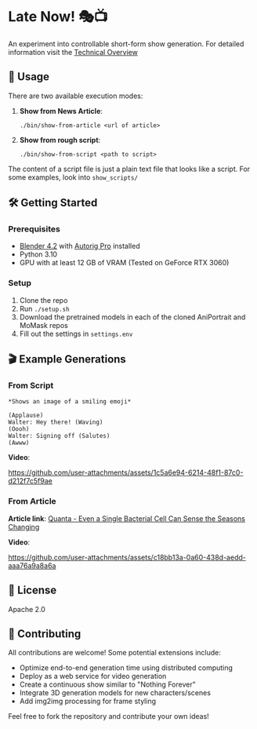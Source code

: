 # Late Now! 🎭📺

An experiment into controllable short-form show generation. For detailed information visit the [Technical Overview](https://michaelgiba.substack.com/p/late-now)

## 🚀 Usage

There are two available execution modes:

1. **Show from News Article**: 
   ```
   ./bin/show-from-article <url of article>
   ```

2. **Show from rough script**:
   ```
   ./bin/show-from-script <path to script>
   ```

The content of a script file is just a plain text file that looks like a script. For some examples, look into `show_scripts/`


## 🛠️ Getting Started

### Prerequisites

- [Blender 4.2](https://www.blender.org/download/releases/4-2/) with [Autorig Pro](https://blendermarket.com/products/auto-rig-pro) installed
- Python 3.10
- GPU with at least 12 GB of VRAM (Tested on GeForce RTX 3060)


### Setup

1. Clone the repo
2. Run `./setup.sh`
3. Download the pretrained models in each of the cloned AniPortrait and MoMask repos
4. Fill out the settings in `settings.env`

## 🎬 Example Generations

### From Script

```
*Shows an image of a smiling emoji*

(Applause)
Walter: Hey there! (Waving)
(Oooh)
Walter: Signing off (Salutes)
(Awww)
```

**Video**: 

https://github.com/user-attachments/assets/1c5a6e94-6214-48f1-87c0-d212f7c5f9ae


### From Article

**Article link**: [Quanta - Even a Single Bacterial Cell Can Sense the Seasons Changing](https://www.quantamagazine.org/even-a-single-bacterial-cell-can-sense-the-seasons-changing-20241011/)

**Video**: 

https://github.com/user-attachments/assets/c18bb13a-0a60-438d-aedd-aaa76a9a8a6a


## 📜 License

Apache 2.0

## 🤝 Contributing

All contributions are welcome! Some potential extensions include:

- Optimize end-to-end generation time using distributed computing
- Deploy as a web service for video generation
- Create a continuous show similar to "Nothing Forever"
- Integrate 3D generation models for new characters/scenes
- Add img2img processing for frame styling

Feel free to fork the repository and contribute your own ideas!
